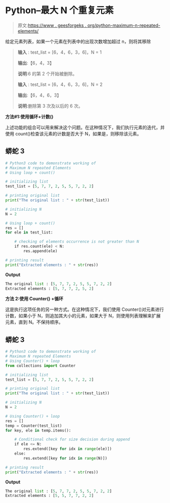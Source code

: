 # Python–最大 N 个重复元素

> 原文:[https://www . geesforgeks . org/python-maximum-n-repeated-elements/](https://www.geeksforgeeks.org/python-maximum-n-repeated-elements/)

给定元素列表，如果一个元素在列表中的出现次数增加超过 n，则将其移除

> **输入** : test_list = [6，4，6，3，6]，N = 1
> 
> **输出**:【6，4，3】
> 
> **说明**:6 的第 2 个开始被删除。
> 
> **输入** : test_list = [6，4，6，3，6]，N = 2
> 
> **输出**:【6，4，6，3】
> 
> **说明**:删除第 3 次及以后的 6 次。

**方法#1:使用循环+计数()**

上述功能的组合可以用来解决这个问题。在这种情况下，我们执行元素的迭代，并使用 count()检查该元素的计数是否大于 N，如果是，则移除该元素。

## 蟒蛇 3

```py
# Python3 code to demonstrate working of
# Maximum N repeated Elements
# Using loop + count()

# initializing list
test_list = [5, 7, 7, 2, 5, 5, 7, 2, 2]

# printing original list
print("The original list : " + str(test_list))

# initializing N
N = 2

# Using loop + count()
res = []
for ele in test_list:

    # checking of elements occurrence is not greater than N
    if res.count(ele) < N:
        res.append(ele)

# printing result
print("Extracted elements : " + str(res))
```

**Output**

```py
The original list : [5, 7, 7, 2, 5, 5, 7, 2, 2]
Extracted elements : [5, 7, 7, 2, 5, 2]

```

**方法 2:使用 Counter() +循环**

这是执行这项任务的另一种方式。在这种情况下，我们使用 Counter()对元素进行计数，如果小于 N，则追加其大小的元素，如果大于 N，则使用列表理解来扩展元素，直到 N。不保持顺序。

## 蟒蛇 3

```py
# Python3 code to demonstrate working of
# Maximum N repeated Elements
# Using Counter() + loop
from collections import Counter

# initializing list
test_list = [5, 7, 7, 2, 5, 5, 7, 2, 2]

# printing original list
print("The original list : " + str(test_list))

# initializing N
N = 2

# Using Counter() + loop
res = []
temp = Counter(test_list)
for key, ele in temp.items():

    # Conditional check for size decision during append
    if ele <= N:
        res.extend([key for idx in range(ele)])
    else:
        res.extend([key for idx in range(N)])

# printing result
print("Extracted elements : " + str(res))
```

**Output**

```py
The original list : [5, 7, 7, 2, 5, 5, 7, 2, 2]
Extracted elements : [5, 5, 7, 7, 2, 2]

```